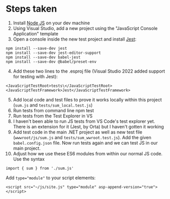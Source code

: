 ﻿# Steps taken

1. Install [Node JS](https://nodejs.org/en/) on your dev machine
2. Using Visual Studio, add a new project using the "JavaScript Console Application" template
3. Open a console inside the new test project and install [Jest](https://jestjs.io/docs/getting-started):
```
npm install --save-dev jest
npm install --save-dev jest-editor-support
npm install --save-dev babel-jest
npm install --save-dev @babel/preset-env
```
4. Add these two lines to the .esproj file (Visual Studio 2022 added support for testing with Jest):
```
<JavaScriptTestRoot>tests\</JavaScriptTestRoot>
<JavaScriptTestFramework>Jest</JavaScriptTestFramework>
```
5. Add local code and test files to prove it works locally within this project (`sum.js` and `tests/sum_local.test.js`)
6. Run tests from command line
	npm test
7. Run tests from the Test Explorer in VS
8. I haven't been able to run JS tests from VS Code's test explorer yet.  There is an extension for it (Jest, by Orta) but I haven't gotten it working
9. Add test code in the main .NET project as well as new test file (`wwwroot/js/sum.js` and `tests/sum_wwroot.test.js`).  Add the given `babel.config.json` file.  Now run tests again and we can test JS in our main project.
10. Adjust how we use these ES6 modules from within our normal JS code.  Use the syntax
```
import { sum } from './sum.js'
```
Add `type="module"` to your script elements: 
```
<script src="~/js/site.js" type="module" asp-append-version="true"></script>
```